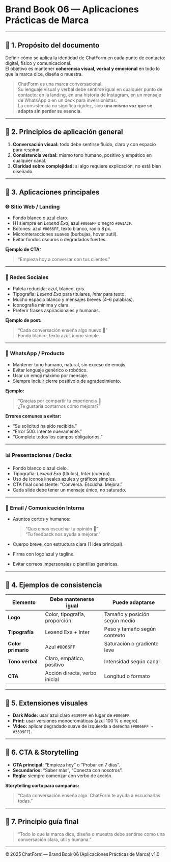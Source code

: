 # Brand Book 06 — Aplicaciones Prácticas de Marca

---

## 🔹 1. Propósito del documento

Definir cómo se aplica la identidad de ChatForm en cada punto de contacto: digital, físico y comunicacional.  
El objetivo es mantener **coherencia visual, verbal y emocional** en todo lo que la marca dice, diseña o muestra.

> ChatForm es una marca conversacional.  
> Su lenguaje visual y verbal debe sentirse igual en cualquier punto de contacto: en la landing, en una historia de Instagram, en un mensaje de WhatsApp o en un deck para inversionistas.  
> La consistencia no significa rigidez, sino **una misma voz que se adapta sin perder su esencia**.

---

## 🔹 2. Principios de aplicación general

1. **Conversación visual:** todo debe sentirse fluido, claro y con espacio para respirar.  
2. **Consistencia verbal:** mismo tono humano, positivo y empático en cualquier canal.  
3. **Claridad sobre complejidad:** si algo requiere explicación, no está bien diseñado.

---

## 🔹 3. Aplicaciones principales

### 🌐 Sitio Web / Landing

- Fondo blanco o azul claro.  
- H1 siempre en *Lexend Exa*, azul `#0066FF` o negro `#0A1A2F`.  
- Botones: azul `#0066FF`, texto blanco, radio 8 px.  
- Microinteracciones suaves (burbujas, hover sutil).  
- Evitar fondos oscuros o degradados fuertes.  

**Ejemplo de CTA:**  
> “Empieza hoy a conversar con tus clientes.”

---

### 📱 Redes Sociales

- Paleta reducida: azul, blanco, gris.  
- Tipografía: *Lexend Exa* para titulares, *Inter* para texto.  
- Mucho espacio blanco y mensajes breves (4–6 palabras).  
- Iconografía mínima y clara.  
- Preferir frases aspiracionales y humanas.  

**Ejemplo de post:**  
> “Cada conversación enseña algo nuevo 💬”  
> Fondo blanco, texto azul, ícono simple.

---

### 💬 WhatsApp / Producto

- Mantener tono humano, natural, sin exceso de emojis.  
- Evitar lenguaje genérico o robótico.  
- Usar un emoji máximo por mensaje.  
- Siempre incluir cierre positivo o de agradecimiento.  

**Ejemplo:**  
> “Gracias por compartir tu experiencia 🙌  
> ¿Te gustaría contarnos cómo mejorar?”

**Errores comunes a evitar:**  
- “Su solicitud ha sido recibida.”  
- “Error 500. Intente nuevamente.”  
- “Complete todos los campos obligatorios.”

---

### 📊 Presentaciones / Decks

- Fondo blanco o azul cielo.  
- Tipografía: *Lexend Exa* (títulos), *Inter* (cuerpo).  
- Uso de íconos lineales azules y gráficos simples.  
- CTA final consistente: “Conversa. Escucha. Mejora.”  
- Cada slide debe tener un mensaje único, no saturado.

---

### 📨 Email / Comunicación Interna

- Asuntos cortos y humanos:  
  > “Queremos escuchar tu opinión 💬”  
  > “Tu feedback nos ayuda a mejorar.”

- Cuerpo breve, con estructura clara (1 idea principal).  
- Firma con logo azul y tagline.  
- Evitar correos impersonales o plantillas genéricas.

---

## 🔹 4. Ejemplos de consistencia

| Elemento | Debe mantenerse igual | Puede adaptarse |
|-----------|----------------------|-----------------|
| **Logo** | Color, tipografía, proporción | Tamaño y posición según medio |
| **Tipografía** | Lexend Exa + Inter | Peso y tamaño según contexto |
| **Color primario** | Azul `#0066FF` | Saturación o gradiente leve |
| **Tono verbal** | Claro, empático, positivo | Intensidad según canal |
| **CTA** | Acción directa, verbo inicial | Longitud o formato |

---

## 🔹 5. Extensiones visuales

- **Dark Mode:** usar azul claro `#3399FF` en lugar de `#0066FF`.  
- **Print:** usar versiones monocromáticas (azul 100 % o negro).  
- **Video:** aplicar degradado suave de izquierda a derecha (`#0066FF → #3399FF`).  

---

## 🔹 6. CTA & Storytelling

- **CTA principal:** “Empieza hoy” o “Probar en 7 días”.  
- **Secundarios:** “Saber más”, “Conecta con nosotros”.  
- **Regla:** siempre comenzar con verbo de acción.  

**Storytelling corto para campañas:**  
> “Cada conversación enseña algo. ChatForm te ayuda a escucharlas todas.”  

---

## 🔹 7. Principio guía final

> “Todo lo que la marca dice, diseña o muestra debe sentirse como una conversación clara, útil y humana.”

---

© 2025 ChatForm — Brand Book 06 (Aplicaciones Prácticas de Marca) v1.0
